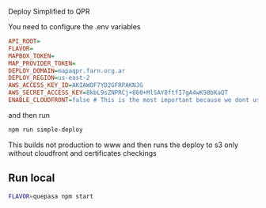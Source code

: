 Deploy Simplified to QPR

You need to configure the .env variables 

```ini
API_ROOT=
FLAVOR=
MAPBOX_TOKEN=
MAP_PROVIDER_TOKEN=
DEPLOY_DOMAIN=mapaqpr.farn.org.ar
DEPLOY_REGION=us-east-2
AWS_ACCESS_KEY_ID=AKIAWOF7YD2GFRPAKNJG
AWS_SECRET_ACCESS_KEY=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
ENABLE_CLOUDFRONT=false # This is the most important because we dont use cloudfront rigth now
```
and then run

```bash
npm run simple-deploy
```

This builds not production to www and then runs the deploy to s3 only without cloudfront and certificates checkings 

## Run local 

```bash
FLAVOR=quepasa npm start
```